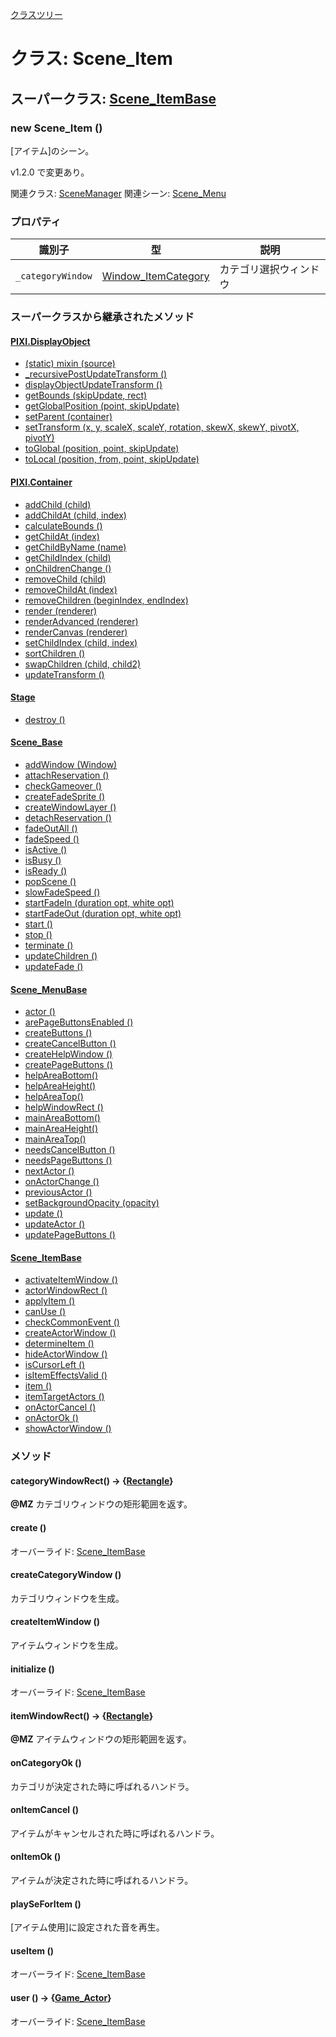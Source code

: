 [クラスツリー](index.md)

# クラス: Scene_Item

## スーパークラス: [Scene_ItemBase](Scene_ItemBase.md)

### new Scene_Item ()
[アイテム]のシーン。

v1.2.0  で変更あり。

関連クラス: [SceneManager](SceneManager.md)
関連シーン: [Scene_Menu](Scene_Menu.md)

### プロパティ

| 識別子 | 型 | 説明 |
| --- | --- | --- |
| `_categoryWindow` | [Window_ItemCategory](Window_ItemCategory.md) | カテゴリ選択ウィンドウ |


### スーパークラスから継承されたメソッド

#### [PIXI.DisplayObject](PIXI.DisplayObject.md)

* [(static) mixin (source)](PIXI.DisplayObject.md#static-mixin-source)
* [\_recursivePostUpdateTransform ()](PIXI.DisplayObject.md#_recursivepostupdatetransform-)
* [displayObjectUpdateTransform ()](PIXI.DisplayObject.md#displayobjectupdatetransform-)
* [getBounds (skipUpdate, rect)](PIXI.DisplayObject.md#getbounds-skipupdate-rect--pixirectangle)
* [getGlobalPosition (point, skipUpdate)](PIXI.DisplayObject.md#getglobalposition-point-skipupdate--pixipoint)
* [setParent (container)](PIXI.DisplayObject.md#setparent-container--pixicontainer)
* [setTransform (x, y, scaleX, scaleY, rotation, skewX, skewY, pivotX, pivotY)](PIXI.DisplayObject.md#settransform-x-y-scalex-scaley-rotation-skewx-skewy-pivotx-pivoty--pixidisplayobject)
* [toGlobal (position, point, skipUpdate)](PIXI.DisplayObject.md#toglobal-position-point-skipupdate--pixipoint)
* [toLocal (position, from, point, skipUpdate)](PIXI.DisplayObject.md#tolocal-position-from-point-skipupdate--pixipoint)

#### [PIXI.Container](PIXI.Container.md)

* [addChild (child) ](PIXI.Container.md#addchild-child--pixidisplayobject)
* [addChildAt (child, index)](PIXI.Container.md#addchildat-child-index--pixidisplayobject)
* [calculateBounds ()](PIXI.Container.md#calculatebounds-)
* [getChildAt (index)](PIXI.Container.md#getchildat-index--pixidisplayobject)
* [getChildByName (name)](PIXI.Container.md#getchildbyname-name--pixidisplayobject)
* [getChildIndex (child)](PIXI.Container.md#getchildindex-child--pixidisplayobject)
* [onChildrenChange ()](PIXI.Container.md#onchildrenchange-)
* [removeChild (child)](PIXI.Container.md#removechild-child--pixidisplayobject)
* [removeChildAt (index)](PIXI.Container.md#removechildat-index--pixidisplayobject)
* [removeChildren (beginIndex, endIndex)](PIXI.Container.md#removechildren-beginindex-endindex--arraypixidisplayobject)
* [render (renderer)](PIXI.Container.md#render-renderer)
* [renderAdvanced (renderer)](PIXI.Container.md#renderadvanced-renderer)
* [renderCanvas (renderer)](PIXI.Container.md#rendercanvas-renderer)
* [setChildIndex (child, index)](PIXI.Container.md#setchildindex-child-index)
* [sortChildren ()](PIXI.Container.md#sortchildren-)
* [swapChildren (child, child2)](PIXI.Container.md#swapchildren-child-child2)
* [updateTransform ()](PIXI.Container.md#updatetransform-)

#### [Stage](Stage.md)

* [destroy ()](Stage.md#destroy-)

#### [Scene_Base](Scene_Base.md)

* [addWindow (Window)](Scene_Base.md#addwindow-window)
* [attachReservation ()](Scene_Base.md#attachreservation-)
* [checkGameover ()](Scene_Base.md#checkgameover-)
* [createFadeSprite ()](Scene_Base.md#createfadesprite-)
* [createWindowLayer ()](Scene_Base.md#createwindowlayer-)
* [detachReservation ()](Scene_Base.md#detachreservation-)
* [fadeOutAll ()](Scene_Base.md#fadeoutall-)
* [fadeSpeed ()](Scene_Base.md#fadespeed---number)
* [isActive ()](Scene_Base.md#isactive---boolean)
* [isBusy ()](Scene_Base.md#isbusy---boolean)
* [isReady ()](Scene_Base.md#isready---boolean)
* [popScene ()](Scene_Base.md#popscene-)
* [slowFadeSpeed ()](Scene_Base.md#slowfadespeed---number)
* [startFadeIn (duration opt, white opt)](Scene_Base.md#startfadein-duration-opt-white-opt)
* [startFadeOut (duration opt, white opt)](Scene_Base.md#startfadeout-duration-opt-white-opt)
* [start ()](Scene_Base.md#start-)
* [stop ()](Scene_Base.md#stop-)
* [terminate ()](Scene_Base.md#terminate-)
* [updateChildren ()](Scene_Base.md#updatechildren-)
* [updateFade ()](Scene_Base.md#updatefade-)

#### [Scene_MenuBase](Scene_MenuBase.md)

* [actor ()](Scene_MenuBase.md#actor---game_actor)
* [arePageButtonsEnabled ()](Scene_MenuBase.md#arepagebuttonsenabled---boolean)
* [createButtons ()](Scene_MenuBase.md#createbuttons-)
* [createCancelButton ()](Scene_MenuBase.md#createcancelbutton-)
* [createHelpWindow ()](Scene_MenuBase.md#createhelpwindow-)
* [createPageButtons ()](Scene_MenuBase.md#createpagebuttons-)
* [helpAreaBottom()](Scene_MenuBase.md#helpareabottom--number)
* [helpAreaHeight() ](Scene_MenuBase.md#helpareaheight--number)
* [helpAreaTop() ](Scene_MenuBase.md#mainareatop--number)
* [helpWindowRect ()](Scene_MenuBase.md#helpwindowrect---rectangle)
* [mainAreaBottom()](Scene_MenuBase.md#mainareabottom--number)
* [mainAreaHeight()](Scene_MenuBase.md#mainareaheight--number)
* [mainAreaTop()](Scene_MenuBase.md#mainareatop--number)
* [needsCancelButton ()](Scene_MenuBase.md#needscancelbutton---boolean)
* [needsPageButtons ()](Scene_MenuBase.md#needspagebuttons---boolean)
* [nextActor ()](Scene_MenuBase.md#nextactor-)
* [onActorChange ()](Scene_MenuBase.md#onactorchange-)
* [previousActor ()](Scene_MenuBase.md#previousactor-)
* [setBackgroundOpacity (opacity)](Scene_MenuBase.md#setbackgroundopacity-opacity)
* [update ()](Scene_MenuBase.md#update-)
* [updateActor ()](Scene_MenuBase.md#updateactor-)
* [updatePageButtons ()](Scene_MenuBase.md#updatepagebuttons-)

#### [Scene_ItemBase](Scene_ItemBase.md)

* [activateItemWindow ()](Scene_ItemBase.md#activateitemwindow-)
* [actorWindowRect ()](Scene_ItemBase.md#actorwindowrect--rectangle)
* [applyItem ()](Scene_ItemBase.md#applyitem-)
* [canUse ()](Scene_ItemBase.md#canuse---boolean)
* [checkCommonEvent ()](Scene_ItemBase.md#checkcommonevent-)
* [createActorWindow ()](Scene_ItemBase.md#createactorwindow-)
* [determineItem ()](Scene_ItemBase.md#determineitem-)
* [hideActorWindow ()](Scene_ItemBase.md#hideactorwindow-)
* [isCursorLeft ()](Scene_ItemBase.md#iscursorleft---boolean)
* [isItemEffectsValid ()](Scene_ItemBase.md#isitemeffectsvalid---boolean)
* [item ()](Scene_ItemBase.md#item---rpgbusableitem)
* [itemTargetActors ()](Scene_ItemBase.md#itemtargetactors---game_actor)
* [onActorCancel ()](Scene_ItemBase.md#onactorcancel-)
* [onActorOk ()](Scene_ItemBase.md#onactorok-)
* [showActorWindow ()](Scene_ItemBase.md#showactorwindow-)


### メソッド

#### categoryWindowRect() → {[Rectangle](Rectangle.md)}
**@MZ** カテゴリウィンドウの矩形範囲を返す。


#### create ()
オーバーライド: [Scene_ItemBase](Scene_ItemBase.md#create-)


#### createCategoryWindow ()
カテゴリウィンドウを生成。


#### createItemWindow ()
アイテムウィンドウを生成。


#### initialize ()
オーバーライド: [Scene_ItemBase](Scene_ItemBase.md#initialize-)


#### itemWindowRect() → {[Rectangle](Rectangle.md)}
**@MZ** アイテムウィンドウの矩形範囲を返す。


#### onCategoryOk ()
カテゴリが決定された時に呼ばれるハンドラ。


#### onItemCancel ()
アイテムがキャンセルされた時に呼ばれるハンドラ。


#### onItemOk ()
アイテムが決定された時に呼ばれるハンドラ。


#### playSeForItem ()
[アイテム使用]に設定された音を再生。


#### useItem ()
オーバーライド: [Scene_ItemBase](Scene_ItemBase.md#useitem-)


#### user () → {[Game_Actor](Game_Actor.md)}
オーバーライド: [Scene_ItemBase](Scene_ItemBase.md#user---gameactor)

